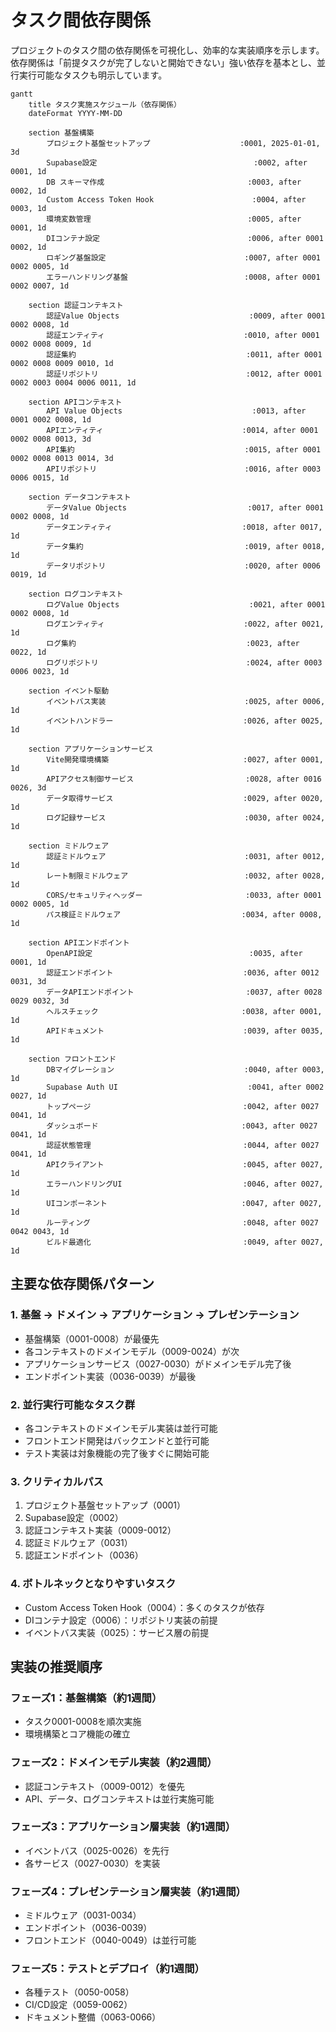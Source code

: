# タスク間依存関係

プロジェクトのタスク間の依存関係を可視化し、効率的な実装順序を示します。依存関係は「前提タスクが完了しないと開始できない」強い依存を基本とし、並行実行可能なタスクも明示しています。

```mermaid
gantt
    title タスク実施スケジュール（依存関係）
    dateFormat YYYY-MM-DD
    
    section 基盤構築
        プロジェクト基盤セットアップ                    :0001, 2025-01-01, 3d
        Supabase設定                                   :0002, after 0001, 1d
        DB スキーマ作成                                :0003, after 0002, 1d
        Custom Access Token Hook                      :0004, after 0003, 1d
        環境変数管理                                   :0005, after 0001, 1d
        DIコンテナ設定                                 :0006, after 0001 0002, 1d
        ロギング基盤設定                               :0007, after 0001 0002 0005, 1d
        エラーハンドリング基盤                          :0008, after 0001 0002 0007, 1d
        
    section 認証コンテキスト
        認証Value Objects                             :0009, after 0001 0002 0008, 1d
        認証エンティティ                               :0010, after 0001 0002 0008 0009, 1d
        認証集約                                      :0011, after 0001 0002 0008 0009 0010, 1d
        認証リポジトリ                                 :0012, after 0001 0002 0003 0004 0006 0011, 1d
        
    section APIコンテキスト
        API Value Objects                             :0013, after 0001 0002 0008, 1d
        APIエンティティ                               :0014, after 0001 0002 0008 0013, 3d
        API集約                                      :0015, after 0001 0002 0008 0013 0014, 3d
        APIリポジトリ                                 :0016, after 0003 0006 0015, 1d
        
    section データコンテキスト
        データValue Objects                           :0017, after 0001 0002 0008, 1d
        データエンティティ                             :0018, after 0017, 1d
        データ集約                                    :0019, after 0018, 1d
        データリポジトリ                               :0020, after 0006 0019, 1d
        
    section ログコンテキスト
        ログValue Objects                             :0021, after 0001 0002 0008, 1d
        ログエンティティ                               :0022, after 0021, 1d
        ログ集約                                      :0023, after 0022, 1d
        ログリポジトリ                                 :0024, after 0003 0006 0023, 1d
        
    section イベント駆動
        イベントバス実装                               :0025, after 0006, 1d
        イベントハンドラー                             :0026, after 0025, 1d
        
    section アプリケーションサービス
        Vite開発環境構築                              :0027, after 0001, 1d
        APIアクセス制御サービス                         :0028, after 0016 0026, 3d
        データ取得サービス                             :0029, after 0020, 1d
        ログ記録サービス                               :0030, after 0024, 1d
        
    section ミドルウェア
        認証ミドルウェア                               :0031, after 0012, 1d
        レート制限ミドルウェア                          :0032, after 0028, 1d
        CORS/セキュリティヘッダー                       :0033, after 0001 0002 0005, 1d
        パス検証ミドルウェア                           :0034, after 0008, 1d
        
    section APIエンドポイント
        OpenAPI設定                                   :0035, after 0001, 1d
        認証エンドポイント                             :0036, after 0012 0031, 3d
        データAPIエンドポイント                         :0037, after 0028 0029 0032, 3d
        ヘルスチェック                                :0038, after 0001, 1d
        APIドキュメント                               :0039, after 0035, 1d
        
    section フロントエンド
        DBマイグレーション                             :0040, after 0003, 1d
        Supabase Auth UI                             :0041, after 0002 0027, 1d
        トップページ                                  :0042, after 0027 0041, 1d
        ダッシュボード                                :0043, after 0027 0041, 1d
        認証状態管理                                  :0044, after 0027 0041, 1d
        APIクライアント                               :0045, after 0027, 1d
        エラーハンドリングUI                           :0046, after 0027, 1d
        UIコンポーネント                              :0047, after 0027, 1d
        ルーティング                                  :0048, after 0027 0042 0043, 1d
        ビルド最適化                                  :0049, after 0027, 1d
```

## 主要な依存関係パターン

### 1. 基盤 → ドメイン → アプリケーション → プレゼンテーション
- 基盤構築（0001-0008）が最優先
- 各コンテキストのドメインモデル（0009-0024）が次
- アプリケーションサービス（0027-0030）がドメインモデル完了後
- エンドポイント実装（0036-0039）が最後

### 2. 並行実行可能なタスク群
- 各コンテキストのドメインモデル実装は並行可能
- フロントエンド開発はバックエンドと並行可能
- テスト実装は対象機能の完了後すぐに開始可能

### 3. クリティカルパス
1. プロジェクト基盤セットアップ（0001）
2. Supabase設定（0002）
3. 認証コンテキスト実装（0009-0012）
4. 認証ミドルウェア（0031）
5. 認証エンドポイント（0036）

### 4. ボトルネックとなりやすいタスク
- Custom Access Token Hook（0004）：多くのタスクが依存
- DIコンテナ設定（0006）：リポジトリ実装の前提
- イベントバス実装（0025）：サービス層の前提

## 実装の推奨順序

### フェーズ1：基盤構築（約1週間）
- タスク0001-0008を順次実施
- 環境構築とコア機能の確立

### フェーズ2：ドメインモデル実装（約2週間）
- 認証コンテキスト（0009-0012）を優先
- API、データ、ログコンテキストは並行実施可能

### フェーズ3：アプリケーション層実装（約1週間）
- イベントバス（0025-0026）を先行
- 各サービス（0027-0030）を実装

### フェーズ4：プレゼンテーション層実装（約1週間）
- ミドルウェア（0031-0034）
- エンドポイント（0036-0039）
- フロントエンド（0040-0049）は並行可能

### フェーズ5：テストとデプロイ（約1週間）
- 各種テスト（0050-0058）
- CI/CD設定（0059-0062）
- ドキュメント整備（0063-0066）